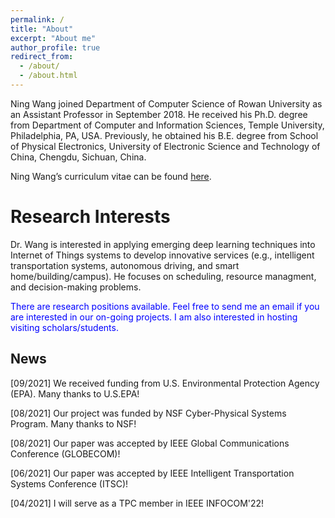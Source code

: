```yaml
---
permalink: /
title: "About"
excerpt: "About me"
author_profile: true
redirect_from: 
  - /about/
  - /about.html
---
```


Ning Wang joined Department of Computer Science of Rowan University as an Assistant Professor in September 2018. He received his Ph.D. degree from Department of Computer and Information Sciences, Temple University, Philadelphia, PA, USA. Previously, he obtained his B.E. degree from School of Physical Electronics, University of Electronic Science and Technology of China, Chengdu, Sichuan, China.

Ning Wang’s curriculum vitae can be found [here](CV_Ning_Wang.pdf).


Research Interests
======
Dr. Wang is interested in applying emerging deep learning techniques into Internet of Things systems to develop innovative services (e.g., intelligent transportation systems, autonomous driving, and smart home/building/campus). He focuses on scheduling, resource managment, and decision-making problems. 


 <span style="color:blue"> There are research positions available. Feel free to send me an email if you are interested in our on-going projects. I am also interested in hosting visiting scholars/students. </span>

News
------
[09/2021] We received funding from U.S. Environmental Protection Agency (EPA). Many thanks to U.S.EPA!

[08/2021] Our project was funded by NSF Cyber-Physical Systems Program. Many thanks to NSF!

[08/2021] Our paper was accepted by IEEE Global Communications Conference (GLOBECOM)!

[06/2021] Our paper was accepted by IEEE Intelligent Transportation Systems Conference (ITSC)!

[04/2021] I will serve as a TPC member in IEEE INFOCOM'22!

